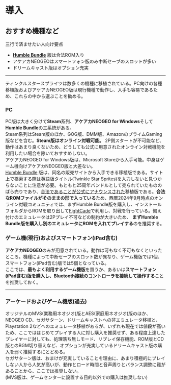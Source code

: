 # 導入
## おすすめ機種など  
三行で済ませたい人向け要点
-  [**Humble Bundle**](https://www.humblebundle.com/store/twinkle-star-sprites) 版は合法ROM入り
- アケアカNEOGEOはスマートフォン版のみ中断セーブのスロットが多い
- ドリームキャスト版はオプション充実
---
ティンクルスタースプライツは数多くの機種に移植されている。PC向けの各種移植版およびアケアカNEOGEO版は現行機種で動作し、入手も容易であるため、これらの中から選ぶことを勧める。
### PC
PC版は大きく分けて**Steam**系列、**アケアカNEOGEO for Windows**そして**Humble Bundle**の三系統がある。  
Steam系列はSteam版のほか、GOG版、DMM版、AmazonのプライムGaming版などを含む。**Steam版はオンライン対戦可能。** 2P側スタートが不可能など、動作はあまり良くないため、どうしても公式に用意されたオンライン対戦機能を利用したい場合を除いておすすめしない。  
アケアカNEOGEO for Windows版は、Microsoft Storeから入手可能。中身はゲーム機向けアケアカNEOGEO版と大差ない。  
[Humble Bundle](https://www.humblebundle.com/store/twinkle-star-sprites) 版は、同名の販売サイトから入手できる移植版である。サイト上で検索する際は英語版タイトル(Twinkle Star Sprites)を入力しないと見つからないことに注意が必要。もともと25周年バンドルとして売られていたもののばら売りであり、[合法であることが公式にアナウンスされた](https://automaton-media.com/articles/newsjp/dotemu-released-official-message-about-neogeo-bundle-using-rom-and-emulator/)移植版である。**合法なROMファイルがそのままの形で入っている**ため、西暦2024年9月時点のオンライン対戦コミュニティでは、まずHumble Bundle版を購入し、インストールフォルダからROMを取り出して[FightCade](https://www.fightcade.com/)で利用し、対戦を行っている。備え付けのエミュレータは2Pプレイ不可などの制約が大きいため、  **まずHumble Bundle版を購入し別のエミュレータにROMを入れてプレイする**のを推奨する。  
### ゲーム機(現行)およびスマートフォン(iPad含む)
**アケアカNEOGEO**のみが用意されている。動作は可もなく不可もなくといったところ。機種によって中断セーブのスロット数が異なり、ゲーム機版では1個、スマートフォン(iPad含む)版では5個となっている。  
ここでは、**最もよく利用するゲーム機版**を買うか、あるいは**スマートフォン(iPad含む)版を購入し、Bluetooth接続のコントローラを接続して操作する**ことを推奨しておく。
***
### アーケードおよびゲーム機版(過去)
オリジナルのMVS(業務用ネオジオ)版とAES(家庭用ネオジオ)版のほか、NEOGEO CD、セガサターン、ドリームキャストへの非エミュレータ移植と、Playstation 2などへのエミュレータ移植があるが、いずれも現在では値段が高いため、ここでははじめてプレイする人に対し購入を推奨せず、ある程度上達したプレイヤーに対しても、処理落ち無しモード、リプレイ保存機能、ROM版とCD版とのBGM切り替えなど、オプションが充実しているドリームキャスト版の購入を弱く推奨するにとどめる。  
セガサターン版は、おまけが充実していることを理由に、あまり積極的にプレイしない人から人気が高いが、動作とロード時間と音声周りとバランス調整に難があることから、ここでは推奨しない。  
(MVS版は、ゲームセンターに設置する目的以外での購入は推奨しない)
